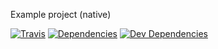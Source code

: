 Example project (native)

[![Travis](http://img.shields.io/travis/jupl/omrb/native-example.svg?style=flat-square&label=travis)](https://travis-ci.org/jupl/omrb)
[![Dependencies](http://img.shields.io/david/jupl/omrb.svg?style=flat-square)](https://david-dm.org/jupl/omrb#info=devDependencies)
[![Dev Dependencies](http://img.shields.io/david/dev/jupl/omrb.svg?style=flat-square)](https://david-dm.org/jupl/omrb#info=devDependencies)
